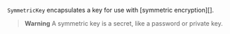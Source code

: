 `SymmetricKey` encapsulates a key for use with [symmetric encryption][].

> **Warning** A symmetric key is a secret, like a password or private key. 
